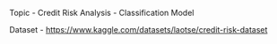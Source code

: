 Topic - Credit Risk Analysis - Classification Model

Dataset - https://www.kaggle.com/datasets/laotse/credit-risk-dataset
